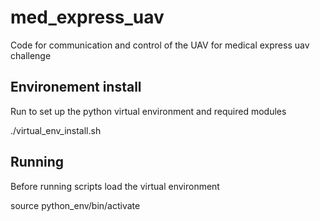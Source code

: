 # med_express_uav
Code for communication and control of the UAV for medical express uav challenge

## Environement install
Run to set up the python virtual environment and required modules

./virtual_env_install.sh 

## Running
Before running scripts load the virtual environment

source python_env/bin/activate
